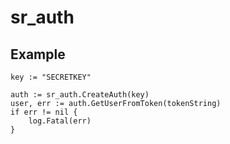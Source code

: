 # sr_auth

## Example

```
key := "SECRETKEY"

auth := sr_auth.CreateAuth(key)
user, err := auth.GetUserFromToken(tokenString)
if err != nil {
    log.Fatal(err)
}
```